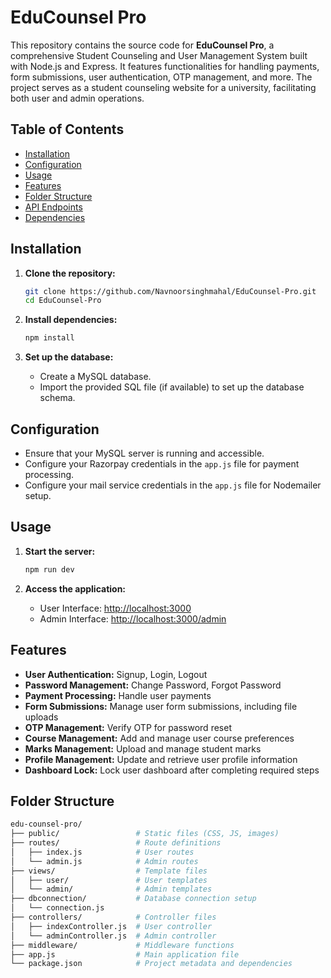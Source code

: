 # EduCounsel Pro

This repository contains the source code for **EduCounsel Pro**, a comprehensive Student Counseling and User Management System built with Node.js and Express. It features functionalities for handling payments, form submissions, user authentication, OTP management, and more. The project serves as a student counseling website for a university, facilitating both user and admin operations.

## Table of Contents

- [Installation](#installation)
- [Configuration](#configuration)
- [Usage](#usage)
- [Features](#features)
- [Folder Structure](#folder-structure)
- [API Endpoints](#api-endpoints)
- [Dependencies](#dependencies)

## Installation

1. **Clone the repository:**
    ```sh
    git clone https://github.com/Navnoorsinghmahal/EduCounsel-Pro.git
    cd EduCounsel-Pro
    ```

2. **Install dependencies:**
    ```sh
    npm install
    ```

3. **Set up the database:**
    - Create a MySQL database.
    - Import the provided SQL file (if available) to set up the database schema.

## Configuration

- Ensure that your MySQL server is running and accessible.
- Configure your Razorpay credentials in the `app.js` file for payment processing.
- Configure your mail service credentials in the `app.js` file for Nodemailer setup.

## Usage

1. **Start the server:**
    ```sh
    npm run dev
    ```

2. **Access the application:**
    - User Interface: [http://localhost:3000](http://localhost:3000)
    - Admin Interface: [http://localhost:3000/admin](http://localhost:3000/admin)

## Features

- **User Authentication:** Signup, Login, Logout
- **Password Management:** Change Password, Forgot Password
- **Payment Processing:** Handle user payments
- **Form Submissions:** Manage user form submissions, including file uploads
- **OTP Management:** Verify OTP for password reset
- **Course Management:** Add and manage user course preferences
- **Marks Management:** Upload and manage student marks
- **Profile Management:** Update and retrieve user profile information
- **Dashboard Lock:** Lock user dashboard after completing required steps

## Folder Structure

```bash
edu-counsel-pro/
├── public/                 # Static files (CSS, JS, images)
├── routes/                 # Route definitions
│   ├── index.js            # User routes
│   └── admin.js            # Admin routes
├── views/                  # Template files
│   ├── user/               # User templates
│   └── admin/              # Admin templates
├── dbconnection/           # Database connection setup
│   └── connection.js
├── controllers/            # Controller files
│   ├── indexController.js  # User controller
│   └── adminController.js  # Admin controller
├── middleware/             # Middleware functions
├── app.js                  # Main application file
└── package.json            # Project metadata and dependencies
